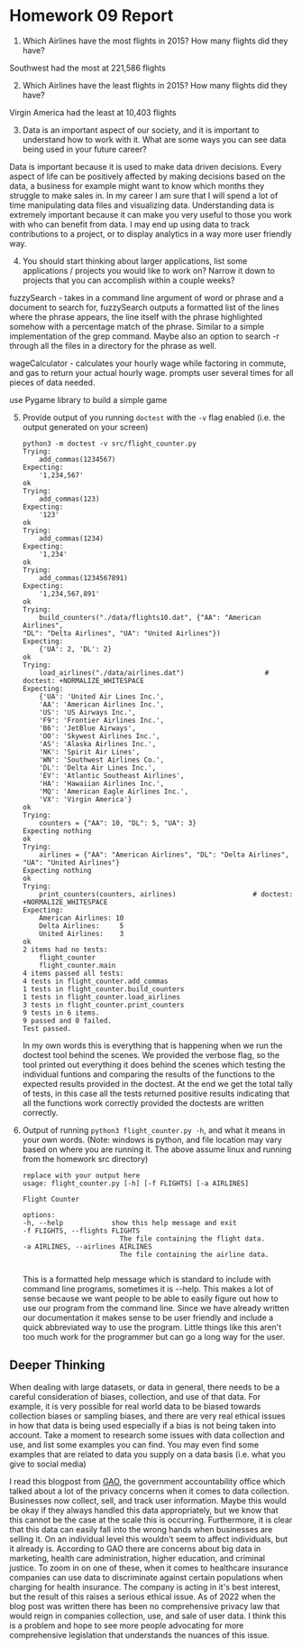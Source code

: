 # Homework 09 Report

1. Which Airlines have the most flights in 2015? How many flights did they have?

Southwest had the most at 221,586 flights
   
2. Which Airlines have the least flights in 2015? How many flights did they have?

Virgin America had the least at 10,403 flights
   
3. Data is an important aspect of our society, and it is important to understand how to work with it. What are some ways you can see data being used in your future career?

Data is important because it is used to make data driven decisions. Every aspect of life can be positively affected by making decisions based on the data, a business for example might want to know which months they struggle to make sales in. In my career I am sure that I will spend a lot of time manipulating data files and visualizing data. Understanding data is extremely important because it can make you very useful to those you work with who can benefit from data. I may end up using data to track contributions to a project, or to display analytics in a way more user friendly way. 

4. You should start thinking about larger applications, list some applications /  projects you would like to work on? Narrow it down to projects that you can accomplish within a couple weeks?

fuzzySearch - takes in a command line argument of word or phrase and a document to search for, fuzzySearch outputs a formatted list of the lines where the phrase appears, the line itself with the phrase highlighted somehow with a percentage match of the phrase. Similar to a simple implementation of the grep command. Maybe also an option to search -r through all the files in a directory for the phrase as well. 

wageCalculator - calculates your hourly wage while factoring in commute, and gas to return your actual hourly wage. prompts user several times for all pieces of data needed. 

use Pygame library to build a simple game 


5. Provide output of you running `doctest` with the `-v` flag enabled (i.e. the output generated on your screen)

    ```
    python3 -m doctest -v src/flight_counter.py
    Trying:
        add_commas(1234567)
    Expecting:
        '1,234,567'
    ok
    Trying:
        add_commas(123)
    Expecting:
        '123'
    ok
    Trying:
        add_commas(1234)
    Expecting:
        '1,234'
    ok
    Trying:
        add_commas(1234567891)
    Expecting:
        '1,234,567,891'
    ok
    Trying:
        build_counters("./data/flights10.dat", {"AA": "American Airlines",
    "DL": "Delta Airlines", "UA": "United Airlines"})
    Expecting:
        {'UA': 2, 'DL': 2}
    ok
    Trying:
        load_airlines("./data/airlines.dat")                    # doctest: +NORMALIZE_WHITESPACE
    Expecting:
        {'UA': 'United Air Lines Inc.',
        'AA': 'American Airlines Inc.',
        'US': 'US Airways Inc.',
        'F9': 'Frontier Airlines Inc.',
        'B6': 'JetBlue Airways',
        'OO': 'Skywest Airlines Inc.',
        'AS': 'Alaska Airlines Inc.',
        'NK': 'Spirit Air Lines',
        'WN': 'Southwest Airlines Co.',
        'DL': 'Delta Air Lines Inc.',
        'EV': 'Atlantic Southeast Airlines',
        'HA': 'Hawaiian Airlines Inc.',
        'MQ': 'American Eagle Airlines Inc.',
        'VX': 'Virgin America'}
    ok
    Trying:
        counters = {"AA": 10, "DL": 5, "UA": 3}
    Expecting nothing
    ok
    Trying:
        airlines = {"AA": "American Airlines", "DL": "Delta Airlines", "UA": "United Airlines"}
    Expecting nothing
    ok
    Trying:
        print_counters(counters, airlines)                   # doctest: +NORMALIZE_WHITESPACE
    Expecting:
        American Airlines: 10
        Delta Airlines:     5
        United Airlines:    3
    ok
    2 items had no tests:
        flight_counter
        flight_counter.main
    4 items passed all tests:
    4 tests in flight_counter.add_commas
    1 tests in flight_counter.build_counters
    1 tests in flight_counter.load_airlines
    3 tests in flight_counter.print_counters
    9 tests in 6 items.
    9 passed and 0 failed.
    Test passed.
    ```

    In my own words this is everything that is happening when we run the doctest tool behind the scenes. We provided the verbose flag, so the tool printed out everything it does behind the scenes which testing the individual funtions and comparing the results of the functions to the expected results provided in the doctest. At the end we get the total tally of tests, in this case all the tests returned positive results indicating that all the functions work correctly provided the doctests are written correctly.  

6. Output of running `python3 flight_counter.py -h`, and what it means in your own words. (Note: windows is python, and file location may vary based on where you are running it. The above assume linux and running from the homework src directory)

    ```
    replace with your output here
    usage: flight_counter.py [-h] [-f FLIGHTS] [-a AIRLINES]

    Flight Counter

    options:
    -h, --help            show this help message and exit
    -f FLIGHTS, --flights FLIGHTS
                            The file containing the flight data.
    -a AIRLINES, --airlines AIRLINES
                            The file containing the airline data.
        
    ```
    This is a formatted help message which is standard to include with command line programs, sometimes it is --help. This makes a lot of sense because we want people to be able to easily figure out how to use our program from the command line. Since we have already written our documentation it makes sense to be user friendly and include a quick abbreviated way to use the program. Little things like this aren't too much work for the programmer but can go a long way for the user. 


## Deeper Thinking

When dealing with large datasets, or data in general, there needs to be a careful consideration of biases, collection, and use of that data. For example, it is very possible for real world data to be biased towards collection biases or sampling biases, and there are very real ethical issues in how that data is being used especially if a bias is not being taken into account. Take a moment to research some issues with data collection and use, and list some examples you can find. You may even find some examples that are related to data you supply on a data basis (i.e. what you give to social media)

I read this blogpost from [GAO](https://www.gao.gov/products/gao-22-106096), the government accountability office which talked about a lot of the privacy concerns when it comes to data collection. Businesses now collect, sell, and track user information. Maybe this would be okay if they always handled this data appropriately, but we know that this cannot be the case at the scale this is occurring. Furthermore, it is clear that this data can easily fall into the wrong hands when businesses are selling it. On an individual level this wouldn't seem to affect individuals, but it already is. According to GAO there are concerns about big data in marketing, health care administration, higher education, and criminal justice. To zoom in on one of these, when it comes to healthcare insurance companies can use data to discriminate against certain populations when charging for health insurance. The company is acting in it's best interest, but the result of this raises a serious ethical issue. As of 2022 when the blog post was written there has been no comprehensive privacy law that would reign in companies collection, use, and sale of user data. I think this is a problem and hope to see more people advocating for more comprehensive legislation that understands the nuances of this issue.